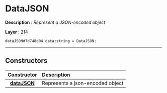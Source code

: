 # DataJSON

**Description** : *Represent a JSON\-encoded object*

**Layer** : 214

```tl
dataJSON#7d748d04 data:string = DataJSON;
```

---

## Constructors

| Constructor | Description |
| :---: | :--- |
| [**dataJSON**](constructor/dataJSON) | Represents a json-encoded object |